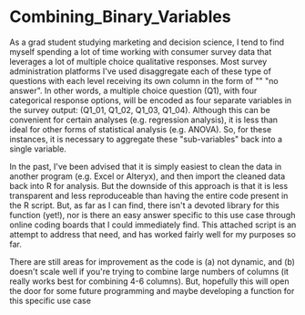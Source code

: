 # Combining_Binary_Variables
  As a grad student studying marketing and decision science, I tend to find myself spending a lot of time working with consumer survey data that leverages a lot of multiple choice qualitative responses. Most survey administration platforms I've used disaggregate each of these type of questions with each level receiving its own column in the form of "<Level name>" "no answer". In other words, a multiple choice question (Q1), with four categorical response options, will be encoded as four separate variables in the survey output: (Q1_01, Q1_02, Q1_03, Q1_04). Although this can be convenient for certain analyses (e.g. regression analysis), it is less than ideal for other forms of statistical analysis (e.g. ANOVA). So, for these instances, it is necessary to aggregate these "sub-variables" back into a single variable.
  
  In the past, I've been advised that it is simply easiest to clean the data in another program (e.g. Excel or Alteryx), and then import the cleaned data back into R for analysis. But the downside of this approach is that it is less transparent and less reproduceable than having the entire code present in the R script. But, as far as I can find, there isn't a devoted library for this function (yet!), nor is there an easy answer specific to this use case through online coding boards that I could immediately find. This attached script is an attempt to address that need, and has worked fairly well for my purposes so far. 

  There are still areas for improvement as the code is (a) not dynamic, and (b) doesn't scale well if you're trying to combine large numbers of columns (it really works best for combining 4-6 columns). But, hopefully this will open the door for some future programming and maybe developing a function for this specific use case
